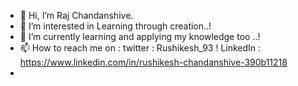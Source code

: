 - 👋 Hi, I’m Raj Chandanshive. 
- 👀 I’m interested in Learning through creation..! 
- 🌱 I’m currently learning and applying my knowledge too ..! 
- 📫 How to reach me on : 
     twitter  : Rushikesh_93 ! 
     LinkedIn : https://www.linkedin.com/in/rushikesh-chandanshive-390b11218
- 
<!---
raj9371801628/raj9371801628 is a ✨ special ✨ repository because its `README.md` (this file) appears on your GitHub profile.
You can click the Preview link to take a look at your changes.
--->
